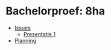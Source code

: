 # Bachelorproef: 8ha

* [Issues](https://github.com/AntonLecock/Bachelorproef/issues)
  * [Presentatie 1](https://github.com/AntonLecock/Bachelorproef/issues/1)
* [Planning](https://docs.google.com/spreadsheets/d/1zb94j4UwBIemgP6Dw9uNcjNuGrEtsyd027DoiKI_5_s/edit)
